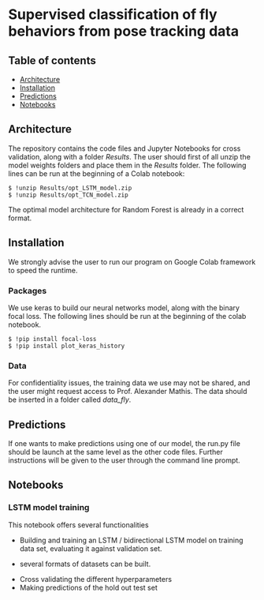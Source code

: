 # Supervised classification of fly behaviors from pose tracking data

## Table of contents
* [Architecture](#Architecture)
* [Installation](#Installation)
* [Predictions](#Predictions)
* [Notebooks](#Notebooks)

## Architecture
The repository contains the code files and Jupyter Notebooks for cross validation, along with a folder _Results_. 
The user should first of all unzip the model weights folders and place them in the _Results_ folder. 
The following lines can be run at the beginning of a Colab notebook:
```
$ !unzip Results/opt_LSTM_model.zip
$ !unzip Results/opt_TCN_model.zip
```
The optimal model architecture for Random Forest is already in a correct format.

## Installation
We strongly advise the user to run our program on Google Colab framework to speed the runtime. 

### Packages
We use keras to build our neural networks model, along with the binary focal loss. 
The following lines should be run at the beginning of the colab notebook.  
```
$ !pip install focal-loss
$ !pip install plot_keras_history
```
### Data
For confidentiality issues, the training data we use may not be shared, and the user might request access to Prof. Alexander Mathis. The data should be inserted in a folder called _data_fly_.

## Predictions
If one wants to make predictions using one of our model, the run.py file  should be launch at the same level as the other code files. Further instructions will be given to the user through the command line prompt.


## Notebooks

### LSTM model training
This notebook offers several functionalities
* Building and training an LSTM / bidirectional LSTM model on training data set, evaluating it against validation set.
- several formats of datasets can be built.
* Cross validating the different hyperparameters
* Making predictions of the hold out test set
